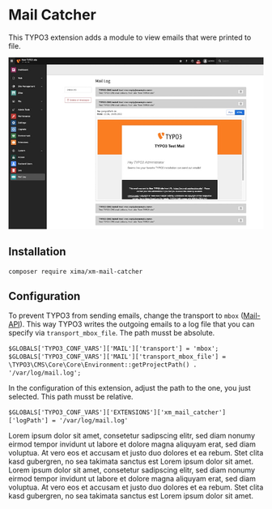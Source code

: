 # Mail Catcher

This TYPO3 extension adds a module to view emails that were printed to file.

![backend_module](Documentation/example_backend_module.jpg)

## Installation

```
composer require xima/xm-mail-catcher
```

## Configuration

To prevent TYPO3 from sending emails, change the transport to `mbox` ([Mail-API](https://docs.typo3.org/m/typo3/reference-coreapi/main/en-us/ApiOverview/Mail/Index.html)). This way TYPO3 writes the outgoing emails to a log file that you can specify via `transport_mbox_file`. The path musst be absolute.

```
$GLOBALS['TYPO3_CONF_VARS']['MAIL']['transport'] = 'mbox';
$GLOBALS['TYPO3_CONF_VARS']['MAIL']['transport_mbox_file'] = \TYPO3\CMS\Core\Core\Environment::getProjectPath() . '/var/log/mail.log';
```

In the configuration of this extension, adjust the path to the one, you just selected. This path musst be relative.

```
$GLOBALS['TYPO3_CONF_VARS']['EXTENSIONS']['xm_mail_catcher']['logPath'] = '/var/log/mail.log'
```

Lorem ipsum dolor sit amet, consetetur sadipscing elitr, sed diam nonumy eirmod tempor invidunt ut labore et dolore magna aliquyam erat, sed diam voluptua. At vero eos et accusam et justo duo dolores et ea rebum. Stet clita kasd gubergren, no sea takimata sanctus est Lorem ipsum dolor sit amet. Lorem ipsum dolor sit amet, consetetur sadipscing elitr, sed diam nonumy eirmod tempor invidunt ut labore et dolore magna aliquyam erat, sed diam voluptua. At vero eos et accusam et justo duo dolores et ea rebum. Stet clita kasd gubergren, no sea takimata sanctus est Lorem ipsum dolor sit amet.